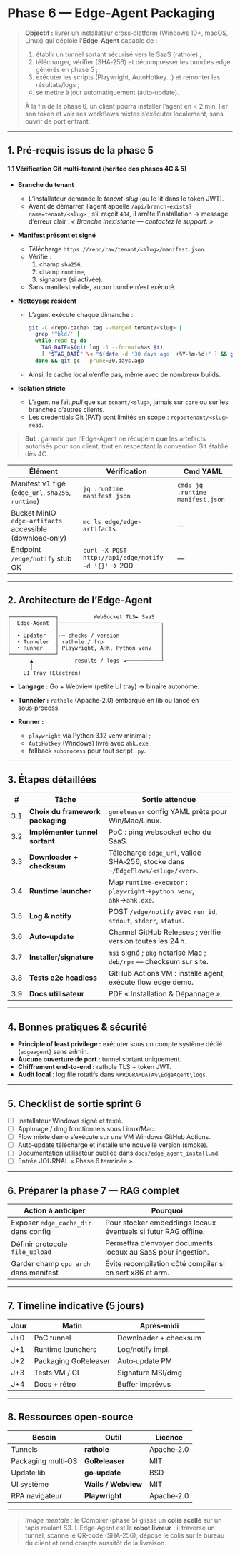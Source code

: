 # Phase 6 — Edge‑Agent Packaging

> **Objectif :** livrer un installateur cross‑platform (Windows 10+, macOS, Linux) qui déploie l’**Edge‑Agent** capable de :
>
> 1. établir un tunnel sortant sécurisé vers le SaaS (rathole) ;
> 2. télécharger, vérifier (SHA‑256) et décompresser les bundles edge générés en phase 5 ;
> 3. exécuter les scripts (Playwright, AutoHotkey…) et remonter les résultats/logs ;
> 4. se mettre à jour automatiquement (auto‑update).
>
> À la fin de la phase 6, un client pourra installer l’agent en < 2 min, lier son token et voir ses workflows mixtes s’exécuter localement, sans ouvrir de port entrant.

---

## 1. Pré‑requis issus de la phase 5
#### 1.1 Vérification Git multi-tenant (héritée des phases 4C & 5)

* **Branche du tenant**  
  - L’installateur demande le *tenant-slug* (ou le lit dans le token JWT).  
  - Avant de démarrer, l’agent appelle `/api/branch-exists?name=tenant/<slug>` ; s’il reçoit `404`, il arrête l’installation → message d’erreur clair : *« Branche inexistante — contactez le support. »*

* **Manifest présent et signé**  
  - Télécharge `https://repo/raw/tenant/<slug>/manifest.json`.  
  - Vérifie :  
    1. champ `sha256`,  
    2. champ `runtime`,  
    3. signature (si activée).  
  - Sans manifest valide, aucun bundle n’est exécuté.

* **Nettoyage résident**  
  - L’agent exécute chaque dimanche :  
    ```bash
    git -C <repo-cache> tag --merged tenant/<slug> |
      grep '^bld/' |
      while read t; do
        TAG_DATE=$(git log -1 --format=%as $t)
        [ "$TAG_DATE" \< "$(date -d '30 days ago' +%Y-%m-%d)" ] && git tag -d $t
      done && git gc --prune=30.days.ago
    ```
  - Ainsi, le cache local n’enfle pas, même avec de nombreux builds.

* **Isolation stricte**  
  - L’agent ne fait *pull* que sur `tenant/<slug>`, jamais sur `core` ou sur les branches d’autres clients.  
  - Les credentials Git (PAT) sont limités en scope : `repo:tenant/<slug> read`.

> **But** : garantir que l’Edge-Agent ne récupère **que** les artefacts autorisés pour son client, tout en respectant la convention Git établie dès 4C.

| Élément                                                  | Vérification                                        | Cmd YAML                         |
| -------------------------------------------------------- | --------------------------------------------------- | -------------------------------- |
| Manifest v1 figé (`edge_url`, `sha256`, `runtime`)       | `jq .runtime manifest.json`                         | `cmd: jq .runtime manifest.json` |
| Bucket MinIO `edge-artifacts` accessible (download‑only) | `mc ls edge/edge-artifacts`                         | —                                |
| Endpoint `/edge/notify` stub OK                          | `curl -X POST http://api/edge/notify -d '{}'` → 200 | —                                |

---

## 2. Architecture de l’Edge‑Agent

```
┌──────────────┐           WebSocket TLS► SaaS
│  Edge-Agent  │────────────────────────────────┐
│              │                                │
│  • Updater   │←─ checks / version             │
│  • Tunneler  │ rathole / frp                  │
│  • Runner    │ Playwright, AHK, Python venv   │
└──────────────┘                                │
       ▲             results / logs ◄───────────┘
       │
     UI Tray (Electron)
```

* **Langage :** Go + Webview (petite UI tray) → binaire autonome.
* **Tunneler :** `rathole` (Apache‑2.0) embarqué en lib ou lancé en sous‑process.
* **Runner :**

  * `playwright` via Python 3.12 venv minimal ;
  * `AutoHotkey` (Windows) livré avec `ahk.exe` ;
  * fallback `subprocess` pour tout script `.py`.

---

## 3. Étapes détaillées

| #   | Tâche                            | Sortie attendue                                                                |
| --- | -------------------------------- | ------------------------------------------------------------------------------ |
| 3.1 | **Choix du framework packaging** | `goreleaser` config YAML prête pour Win/Mac/Linux.                             |
| 3.2 | **Implémenter tunnel sortant**   | PoC : ping websocket echo du SaaS.                                             |
| 3.3 | **Downloader + checksum**        | Télécharge `edge_url`, valide SHA‑256, stocke dans `~/EdgeFlows/<slug>/<ver>`. |
| 3.4 | **Runtime launcher**             | Map `runtime→executor` : `playwright`→`python venv`, `ahk`→`ahk.exe`.          |
| 3.5 | **Log & notify**                 | POST `/edge/notify` avec `run_id`, `stdout`, `stderr`, `status`.               |
| 3.6 | **Auto‑update**                  | Channel GitHub Releases ; vérifie version toutes les 24 h.                     |
| 3.7 | **Installer/signature**          | `msi` signé ; `pkg` notarisé Mac ; `deb/rpm` — checksum sur site.              |
| 3.8 | **Tests e2e headless**           | GitHub Actions VM : installe agent, exécute flow edge demo.                    |
| 3.9 | **Docs utilisateur**             | PDF « Installation & Dépannage ».                                              |

---

## 4. Bonnes pratiques & sécurité

* **Principle of least privilege :** exécuter sous un compte système dédié (`edgeagent`) sans admin.
* **Aucune ouverture de port :** tunnel sortant uniquement.
* **Chiffrement end‑to‑end :** rathole TLS + token JWT.
* **Audit local** : log file rotatifs dans `%PROGRAMDATA%\EdgeAgent\logs`.

---

## 5. Checklist de sortie sprint 6

* [ ] Installateur Windows signé et testé.
* [ ] AppImage / dmg fonctionnels sous Linux/Mac.
* [ ] Flow mixte demo s’exécute sur une VM Windows GitHub Actions.
* [ ] Auto‑update télécharge et installe une nouvelle version (smoke).
* [ ] Documentation utilisateur publiée dans `docs/edge_agent_install.md`.
* [ ] Entrée JOURNAL « Phase 6 terminée ».

---

## 6. Préparer la phase 7 — RAG complet

| Action à anticiper                    | Pourquoi                                                       |
| ------------------------------------- | -------------------------------------------------------------- |
| Exposer `edge_cache_dir` dans config  | Pour stocker embeddings locaux éventuels si futur RAG offline. |
| Définir protocole `file_upload`       | Permettra d’envoyer documents locaux au SaaS pour ingestion.   |
| Garder champ `cpu_arch` dans manifest | Évite recompilation côté compiler si on sert x86 et arm.       |

---

## 7. Timeline indicative (5 jours)

| Jour | Matin                | Après‑midi            |
| ---- | -------------------- | --------------------- |
| J+0  | PoC tunnel           | Downloader + checksum |
| J+1  | Runtime launchers    | Log/notify impl.      |
| J+2  | Packaging GoReleaser | Auto‑update PM        |
| J+3  | Tests VM / CI        | Signature MSI/dmg     |
| J+4  | Docs + rétro         | Buffer imprévus       |

---

## 8. Ressources open‑source

| Besoin             | Outil               | Licence    |
| ------------------ | ------------------- | ---------- |
| Tunnels            | **rathole**         | Apache‑2.0 |
| Packaging multi‑OS | **GoReleaser**      | MIT        |
| Update lib         | **go‑update**       | BSD        |
| UI système         | **Wails / Webview** | MIT        |
| RPA navigateur     | **Playwright**      | Apache‑2.0 |

---

> *Image mentale :* le Compiler (phase 5) glisse un **colis scellé** sur un tapis roulant S3.  L’Edge‑Agent est le **robot livreur** : il traverse un tunnel, scanne le QR‑code (SHA‑256), dépose le colis sur le bureau du client et rend compte aussitôt de la livraison.
